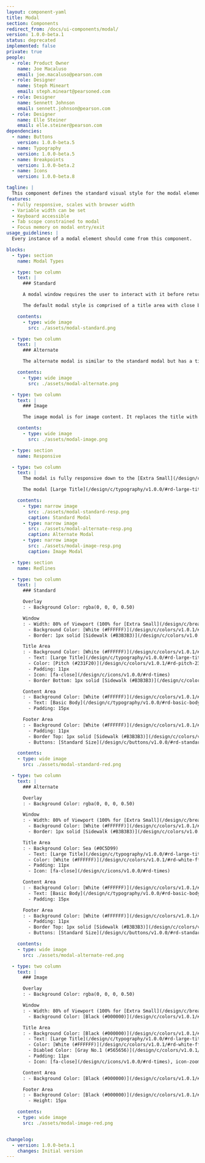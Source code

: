 ```yaml
---
layout: component-yaml
title: Modal
section: Components
redirect_from: /docs/ui-components/modal/
version: 1.0.0-beta.1
status: deprecated
implemented: false
private: true
people:
  - role: Product Owner
    name: Joe Macaluso
    email: joe.macaluso@pearson.com
  - role: Designer
    name: Steph Mineart
    email: steph.mineart@pearsoned.com
  - role: Designer
    name: Sennett Johnson
    email: sennett.johnson@pearson.com
  - role: Designer
    name: Elle Steiner
    email: elle.steiner@pearson.com
dependencies:
  - name: Buttons
    version: 1.0.0-beta.5
  - name: Typography
    version: 1.0.0-beta.5
  - name: Breakpoints
    version: 1.0.0-beta.2
  - name: Icons
    version: 1.0.0-beta.8

tagline: |
  This component defines the standard visual style for the modal element.
features:
  - Fully responsive, scales with browser width
  - Variable width can be set
  - Keyboard accessible
  - Tab scope constrained to modal
  - Focus memory on modal entry/exit
usage_guidelines: |
  Every instance of a modal element should come from this component.

blocks:
  - type: section
    name: Modal Types

  - type: two column
    text: |
      ### Standard

      A modal window requires the user to interact with it before returning to the parent window or application.

      The default modal style is comprised of a title area with close button, a content area, and a footer area with actionable [Standard Buttons](/design/c/buttons/v1.0.0/#rd-standard-button).

    contents:
      - type: wide image
        src: ./assets/modal-standard.png

  - type: two column
    text: |
      ### Alternate

      The alternate modal is similar to the standard modal but has a title area with a [Sea (#0C5D99)](/design/c/colors/v1.0.1/#rd-sea-0c5d99) background color.

    contents:
      - type: wide image
        src: ./assets/modal-alternate.png

  - type: two column
    text: |
      ### Image

      The image modal is for image content. It replaces the title with zoom controls and has a [Black (#000000)](/design/c/colors/v1.0.1/#rd-black-000000) background color.

    contents:
      - type: wide image
        src: ./assets/modal-image.png

  - type: section
    name: Responsive

  - type: two column
    text: |
      The modal is fully responsive down to the [Extra Small](/design/c/breakpoints/v1.0.0/#rd-extra-small) width of 320px.

      The modal [Large Title](/design/c/typography/v1.0.0/#rd-large-title) reduces in font size for [Extra Small](/design/c/breakpoints/v1.0.0/#rd-extra-small) viewports.

    contents:
      - type: narrow image
        src: ./assets/modal-standard-resp.png
        caption: Standard Modal
      - type: narrow image
        src: ./assets/modal-alternate-resp.png
        caption: Alternate Modal
      - type: narrow image
        src: ./assets/modal-image-resp.png
        caption: Image Modal

  - type: section
    name: Redlines

  - type: two column
    text: |
      ### Standard

      Overlay
      : - Background Color: rgba(0, 0, 0, 0.50)

      Window
      : - Width: 80% of Viewport (100% for [Extra Small](/design/c/breakpoints/v1.0.0/#rd-extra-small) Viewports)
        - Background Color: [White (#FFFFFF)](/design/c/colors/v1.0.1/#rd-white-ffffff)
        - Border: 1px solid [Sidewalk (#B3B3B3)](/design/c/colors/v1.0.1/#rd-sidewalk-b3b3b3)

      Title Area
      : - Background Color: [White (#FFFFFF)](/design/c/colors/v1.0.1/#rd-white-ffffff)
        - Text: [Large Title](/design/c/typography/v1.0.0/#rd-large-title)
        - Color: [Pitch (#231F20)](/design/c/colors/v1.0.1/#rd-pitch-231f20)
        - Padding: 11px
        - Icon: [fa-close](/design/c/icons/v1.0.0/#rd-times)
        - Border Bottom: 1px solid [Sidewalk (#B3B3B3)](/design/c/colors/v1.0.1/#rd-sidewalk-b3b3b3)

      Content Area
      : - Background Color: [White (#FFFFFF)](/design/c/colors/v1.0.1/#rd-white-ffffff)
        - Text: [Basic Body](/design/c/typography/v1.0.0/#rd-basic-body)
        - Padding: 15px

      Footer Area
      : - Background Color: [White (#FFFFFF)](/design/c/colors/v1.0.1/#rd-white-ffffff)
        - Padding: 11px
        - Border Top: 1px solid [Sidewalk (#B3B3B3)](/design/c/colors/v1.0.1/#rd-sidewalk-b3b3b3)
        - Buttons: [Standard Size](/design/c/buttons/v1.0.0/#rd-standard-button)

    contents:
    - type: wide image
      src: ./assets/modal-standard-red.png

  - type: two column
    text: |
      ### Alternate

      Overlay
      : - Background Color: rgba(0, 0, 0, 0.50)

      Window
      : - Width: 80% of Viewport (100% for [Extra Small](/design/c/breakpoints/v1.0.0/#rd-extra-small) Viewports)
        - Background Color: [White (#FFFFFF)](/design/c/colors/v1.0.1/#rd-white-ffffff)
        - Border: 1px solid [Sidewalk (#B3B3B3)](/design/c/colors/v1.0.1/#rd-sidewalk-b3b3b3)

      Title Area
      : - Background Color: Sea (#0C5D99)
        - Text: [Large Title](/design/c/typography/v1.0.0/#rd-large-title)
        - Color: [White (#FFFFFF)](/design/c/colors/v1.0.1/#rd-white-ffffff)
        - Padding: 11px
        - Icon: [fa-close](/design/c/icons/v1.0.0/#rd-times)

      Content Area
      : - Background Color: [White (#FFFFFF)](/design/c/colors/v1.0.1/#rd-white-ffffff)
        - Text: [Basic Body](/design/c/typography/v1.0.0/#rd-basic-body)
        - Padding: 15px

      Footer Area
      : - Background Color: [White (#FFFFFF)](/design/c/colors/v1.0.1/#rd-white-ffffff)
        - Padding: 11px
        - Border Top: 1px solid [Sidewalk (#B3B3B3)](/design/c/colors/v1.0.1/#rd-sidewalk-b3b3b3)
        - Buttons: [Standard Size](/design/c/buttons/v1.0.0/#rd-standard-button)

    contents:
    - type: wide image
      src: ./assets/modal-alternate-red.png

  - type: two column
    text: |
      ### Image

      Overlay
      : - Background Color: rgba(0, 0, 0, 0.50)

      Window
      : - Width: 80% of Viewport (100% for [Extra Small](/design/c/breakpoints/v1.0.0/#rd-extra-small) Viewports)
        - Background Color: [Black (#000000)](/design/c/colors/v1.0.1/#rd-black-000000)

      Title Area
      : - Background Color: [Black (#000000)](/design/c/colors/v1.0.1/#rd-black-000000)
        - Text: [Large Title](/design/c/typography/v1.0.0/#rd-large-title)
        - Color: [White (#FFFFFF)](/design/c/colors/v1.0.1/#rd-white-ffffff)
        - Diabled Color: [Gray No.1 (#565656)](/design/c/colors/v1.0.1/#rd-gray-no-1-565656)
        - Padding: 11px
        - Icon: [fa-close](/design/c/icons/v1.0.0/#rd-times), icon-zoom-out, icon-zoom-in

      Content Area
      : - Background Color: [Black (#000000)](/design/c/colors/v1.0.1/#rd-black-000000)

      Footer Area
      : - Background Color: [Black (#000000)](/design/c/colors/v1.0.1/#rd-black-000000)
        - Height: 15px

    contents:
    - type: wide image
      src: ./assets/modal-image-red.png


changelog:
  - version: 1.0.0-beta.1
    changes: Initial version
---
```

